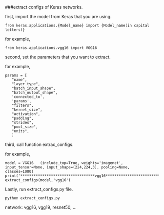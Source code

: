 ###extract configs of Keras networks.  

first, import the model from Keras that you are using.  
```
from keras.applications.{Model_name} import {Model_name(in capital letters)}  
```
for example,   
```
from keras.applications.vgg16 import VGG16  
```

second, set the parameters that you want to extract.  

for example, 
 ```
params = [
    "name",
    "layer_type",
    "batch_input_shape",
    "batch_output_shape",
    'connected_to',
    'params',
    "filters",
    "kernel_size",
    "activation",
    "padding",
    "strides",
    "pool_size",
    "units",
    ]
```  

third, call function extrac_configs.  

for example, 

```
model = VGG16   (include_top=True, weights='imagenet', input_tensor=None, input_shape=(224,224,3), pooling=None, classes=1000)
print('**********************************vgg16**************************************')
extract_configs(model,'vgg16')
```  

Lastly, run extract_configs.py file.  

```
python extract_configs.py 
```

network: vgg16, vgg19, resnet50, ...
